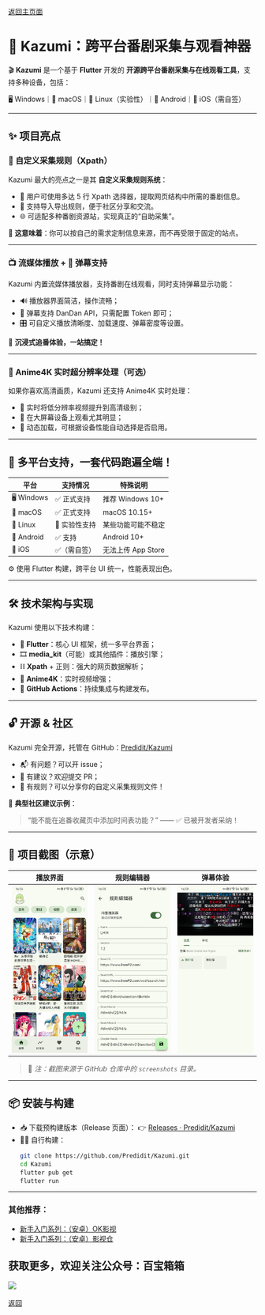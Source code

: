 [返回主页面](..)

# 🌸 Kazumi：跨平台番剧采集与观看神器

🎬 **Kazumi** 是一个基于 **Flutter** 开发的 **开源跨平台番剧采集与在线观看工具**，支持多种设备，包括：

🖥️ Windows｜🍎 macOS｜🐧 Linux（实验性）｜📱 Android｜📱 iOS（需自签）

---

## ✨ 项目亮点

### 🧩 自定义采集规则（Xpath）

Kazumi 最大的亮点之一是其 **自定义采集规则系统**：

- 📌 用户可使用多达 5 行 Xpath 选择器，提取网页结构中所需的番剧信息。
- 🔁 支持导入导出规则，便于社区分享和交流。
- 🌐 可适配多种番剧资源站，实现真正的“自助采集”。

🎯 **这意味着**：你可以按自己的需求定制信息来源，而不再受限于固定的站点。

---

### 📺 流媒体播放 + 💬 弹幕支持

Kazumi 内置流媒体播放器，支持番剧在线观看，同时支持弹幕显示功能：

- 🔊 播放器界面简洁，操作流畅；
- 💬 弹幕支持 DanDan API，只需配置 Token 即可；
- 🎛️ 可自定义播放清晰度、加载速度、弹幕密度等设置。

🎉 **沉浸式追番体验，一站搞定！**

---

### 🧠 Anime4K 实时超分辨率处理（可选）

如果你喜欢高清画质，Kazumi 还支持 Anime4K 实时处理：

- 🚀 实时将低分辨率视频提升到高清级别；
- 🎨 在大屏幕设备上观看尤其明显；
- 🧩 动态加载，可根据设备性能自动选择是否启用。

---

## 🧪 多平台支持，一套代码跑遍全端！

| 平台       | 支持情况       | 特殊说明          |
|------------|----------------|-------------------|
| 🖥️ Windows | ✅ 正式支持    | 推荐 Windows 10+  |
| 🍎 macOS   | ✅ 正式支持    | macOS 10.15+      |
| 🐧 Linux   | 🧪 实验性支持  | 某些功能可能不稳定 |
| 📱 Android | ✅ 支持        | Android 10+       |
| 📱 iOS     | ✅（需自签）   | 无法上传 App Store |

⚙️ 使用 Flutter 构建，跨平台 UI 统一，性能表现出色。

---

## 🛠️ 技术架构与实现

Kazumi 使用以下技术构建：

- 🧱 **Flutter**：核心 UI 框架，统一多平台界面；
- 🎞️ **media_kit**（可能）或其他插件：播放引擎；
- ⛓️ **Xpath** + 正则：强大的网页数据解析；
- 🧬 **Anime4K**：实时视频增强；
- 🤖 **GitHub Actions**：持续集成与构建发布。

---

## 🔓 开源 & 社区

Kazumi 完全开源，托管在 GitHub：[Predidit/Kazumi](https://github.com/Predidit/Kazumi)

- 📬 有问题？可以开 issue；
- 🙌 有建议？欢迎提交 PR；
- 🔧 有规则？可以分享你的自定义采集规则文件！

📣 **典型社区建议示例**：
> “能不能在追番收藏页中添加时间表功能？” —— ✅ 已被开发者采纳！

---

## 📸 项目截图（示意）

| 播放界面 | 规则编辑器 | 弹幕体验 |
|----------|--------------|------------|
| ![播放界面](https://raw.githubusercontent.com/Predidit/Kazumi/refs/heads/main/static/screenshot/img_1.png) | ![规则编辑](https://raw.githubusercontent.com/Predidit/Kazumi/refs/heads/main/static/screenshot/img_6.png) | ![弹幕演示](https://raw.githubusercontent.com/Predidit/Kazumi/refs/heads/main/static/screenshot/img_4.png) |

> 📌 *注：截图来源于 GitHub 仓库中的 `screenshots` 目录。*

---

## 📦 安装与构建

- 📥 下载预构建版本（Release 页面）：
  👉 [Releases · Predidit/Kazumi](https://github.com/Predidit/Kazumi/releases)
- 🧑‍💻 自行构建：
  ```bash
  git clone https://github.com/Predidit/Kazumi.git
  cd Kazumi
  flutter pub get
  flutter run


---

### 其他推荐：
*   [新手入门系列：（安卓）OK影视](./docs/022_OK_Pro.md)
*   [新手入门系列：（安卓）影视仓](../docs/017_YingShiCang.md)

## 获取更多，欢迎关注公众号：百宝箱箱
<img src="../assets/GongZhongHao.png" style="max-width:100%; height:auto;">

[返回](..)

